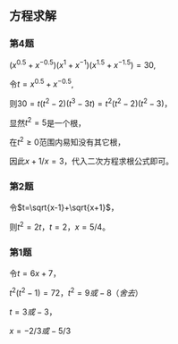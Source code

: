 ## 方程求解

### 第4题

$(x^{0.5}+x^{-0.5})(x^1+x^{-1})(x^{1.5}+x^{-1.5})=30,$

令$`t=x^{0.5}+x^{-0.5}`$, 

则$`30=t(t^2-2)(t^3-3t)=t^2(t^2-2)(t^2-3)`$，

显然$`t^2=5`$是一个根，

在$`t^2\ge 0`$范围内易知没有其它根，

因此$`x+1/x=3`$，代入二次方程求根公式即可。

### 第2题

令$`t=\sqrt{x-1}+\sqrt{x+1}`$，

则$`t^2=2t，t=2，x=5/4`$。

### 第1题

令$`t=6x+7`$，

$`t^2(t^2-1)=72，t^2=9或-8（舍去）`$

$`t=3或-3`$，

$`x=-2/3或-5/3`$
